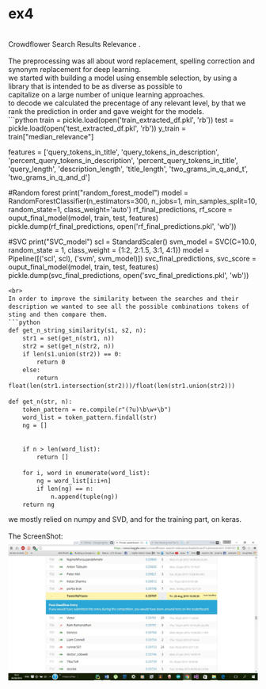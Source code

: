 # ex4<br>
<br>
Crowdflower Search Results Relevance .<br>
<br>
The preprocessing was all about word replacement, spelling correction and synonym replacement for deep learning.<br>
we started with building a model using ensemble selection, by using a library that is intended to be as diverse as possible to<br>
capitalize on a large number of unique learning approaches.<br>
to decode we calculated the precentage of any relevant level, by that we rank the prediction in order and gave weight for the models.<br>
```python
train = pickle.load(open('train_extracted_df.pkl', 'rb'))
test = pickle.load(open('test_extracted_df.pkl', 'rb'))
y_train = train["median_relevance"]

features = ['query_tokens_in_title', 'query_tokens_in_description', 'percent_query_tokens_in_description', 'percent_query_tokens_in_title', 'query_length', 'description_length', 'title_length', 'two_grams_in_q_and_t', 'two_grams_in_q_and_d']

#Random forest
print("random_forest_model")
model = RandomForestClassifier(n_estimators=300, n_jobs=1, min_samples_split=10, random_state=1, class_weight='auto')
rf_final_predictions, rf_score = ouput_final_model(model, train, test, features)
pickle.dump(rf_final_predictions, open('rf_final_predictions.pkl', 'wb'))

#SVC
print("SVC_model")
scl = StandardScaler()
svm_model = SVC(C=10.0, random_state = 1, class_weight = {1:2, 2:1.5, 3:1, 4:1})
model = Pipeline([('scl', scl), ('svm', svm_model)])
svc_final_predictions, svc_score = ouput_final_model(model, train, test, features)
pickle.dump(svc_final_predictions, open('svc_final_predictions.pkl', 'wb'))

```
<br>
In order to improve the similarity between the searches and their description we wanted to see all the possible combinations tokens of sting and then compare them.
```python
def get_n_string_similarity(s1, s2, n):
    str1 = set(get_n(str1, n))
    str2 = set(get_n(str2, n))
    if len(s1.union(str2)) == 0:
        return 0
    else:
        return float(len(str1.intersection(str2)))/float(len(str1.union(str2)))

def get_n(str, n):
    token_pattern = re.compile(r"(?u)\b\w+\b")
    word_list = token_pattern.findall(str)
    ng = []


    if n > len(word_list):
        return []
    
    for i, word in enumerate(word_list):
        ng = word_list[i:i+n]
        if len(ng) == n:
            n.append(tuple(ng))
    return ng
```
we mostly relied on numpy and SVD, and for the training part, on keras.<br>
<br>
The ScreenShot:<br>
![alt tag](SSPosition.jpg)
